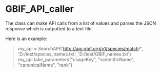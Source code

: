 GBIF_API_caller
===============

The class can make API calls from a list of values and parses the JSON response which is outputted to a text file.

Here is an example:

>my_api = SearchAPI('http://api.gbif.org/v1/species/match?', 'D:/test/species_names.txt', 'D:/test/GBIF_names.txt')
>my_api.take_parameters("usageKey", "scientificName", "canonicalName", "rank")

